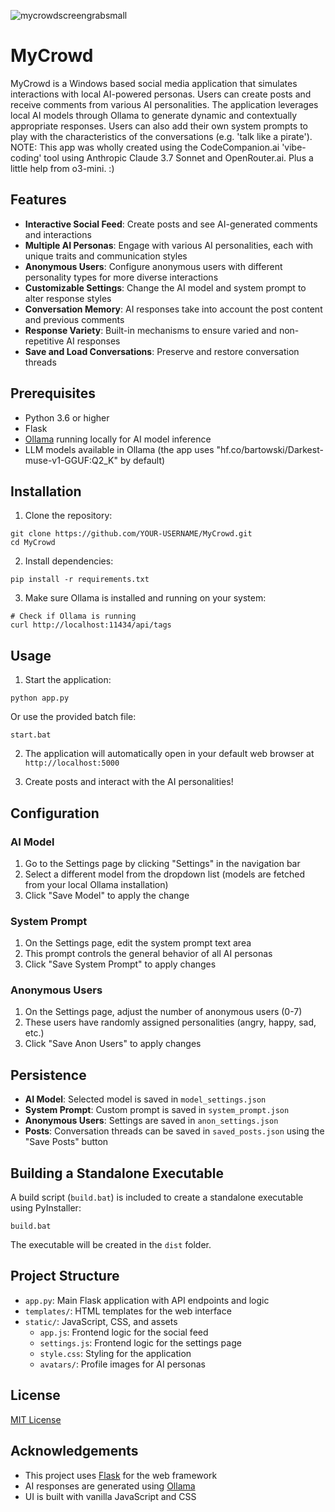 ![mycrowdscreengrabsmall](https://github.com/user-attachments/assets/1acae698-b157-42af-a4e0-6205214bfdc1)


# MyCrowd

MyCrowd is a Windows based social media application that simulates interactions with local AI-powered personas. Users can create posts and receive comments from various AI personalities. The application leverages local AI models through Ollama to generate dynamic and contextually appropriate responses. Users can also add their own system prompts to play with the characteristics of the conversations (e.g. 'talk like a pirate'). NOTE: This app was wholly created using the CodeCompanion.ai 'vibe-coding' tool using Anthropic Claude 3.7 Sonnet and OpenRouter.ai. Plus a little help from o3-mini. :)

## Features

- **Interactive Social Feed**: Create posts and see AI-generated comments and interactions
- **Multiple AI Personas**: Engage with various AI personalities, each with unique traits and communication styles
- **Anonymous Users**: Configure anonymous users with different personality types for more diverse interactions
- **Customizable Settings**: Change the AI model and system prompt to alter response styles
- **Conversation Memory**: AI responses take into account the post content and previous comments
- **Response Variety**: Built-in mechanisms to ensure varied and non-repetitive AI responses
- **Save and Load Conversations**: Preserve and restore conversation threads

## Prerequisites

- Python 3.6 or higher
- Flask
- [Ollama](https://ollama.ai/) running locally for AI model inference
- LLM models available in Ollama (the app uses "hf.co/bartowski/Darkest-muse-v1-GGUF:Q2_K" by default)

## Installation

1. Clone the repository:
```
git clone https://github.com/YOUR-USERNAME/MyCrowd.git
cd MyCrowd
```

2. Install dependencies:
```
pip install -r requirements.txt
```

3. Make sure Ollama is installed and running on your system:
```
# Check if Ollama is running
curl http://localhost:11434/api/tags
```

## Usage

1. Start the application:
```
python app.py
```
Or use the provided batch file:
```
start.bat
```

2. The application will automatically open in your default web browser at `http://localhost:5000`

3. Create posts and interact with the AI personalities!

## Configuration

### AI Model

1. Go to the Settings page by clicking "Settings" in the navigation bar
2. Select a different model from the dropdown list (models are fetched from your local Ollama installation)
3. Click "Save Model" to apply the change

### System Prompt

1. On the Settings page, edit the system prompt text area
2. This prompt controls the general behavior of all AI personas
3. Click "Save System Prompt" to apply changes

### Anonymous Users

1. On the Settings page, adjust the number of anonymous users (0-7)
2. These users have randomly assigned personalities (angry, happy, sad, etc.)
3. Click "Save Anon Users" to apply changes

## Persistence

- **AI Model**: Selected model is saved in `model_settings.json`
- **System Prompt**: Custom prompt is saved in `system_prompt.json`
- **Anonymous Users**: Settings are saved in `anon_settings.json`
- **Posts**: Conversation threads can be saved in `saved_posts.json` using the "Save Posts" button

## Building a Standalone Executable

A build script (`build.bat`) is included to create a standalone executable using PyInstaller:

```
build.bat
```

The executable will be created in the `dist` folder.

## Project Structure

- `app.py`: Main Flask application with API endpoints and logic
- `templates/`: HTML templates for the web interface
- `static/`: JavaScript, CSS, and assets
  - `app.js`: Frontend logic for the social feed
  - `settings.js`: Frontend logic for the settings page
  - `style.css`: Styling for the application
  - `avatars/`: Profile images for AI personas

## License

[MIT License](LICENSE)

## Acknowledgements

- This project uses [Flask](https://flask.palletsprojects.com/) for the web framework
- AI responses are generated using [Ollama](https://ollama.ai/)
- UI is built with vanilla JavaScript and CSS
